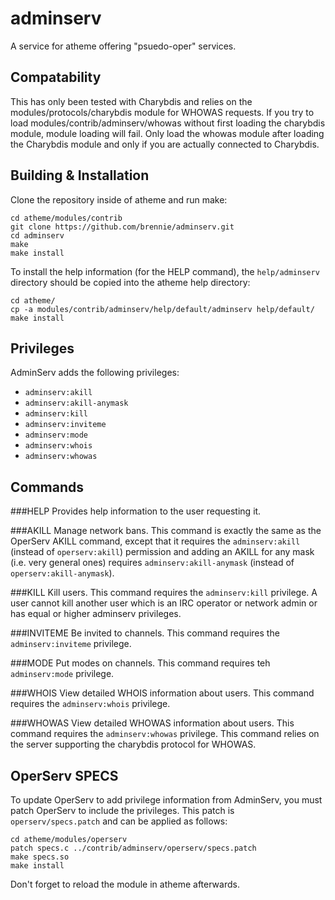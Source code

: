 adminserv
=========

A service for atheme offering "psuedo-oper" services.

Compatability
-------------

This has only been tested with Charybdis and relies on the
modules/protocols/charybdis module for WHOWAS requests. If you try to load
modules/contrib/adminserv/whowas without first loading the charybdis module,
module loading will fail. Only load the whowas module after loading the
Charybdis module and only if you are actually connected to Charybdis.

Building & Installation
-----------------------

Clone the repository inside of atheme and run make:

````
cd atheme/modules/contrib
git clone https://github.com/brennie/adminserv.git
cd adminserv
make
make install
````

To install the help information (for the HELP command), the `help/adminserv`
directory should be copied into the atheme help directory:

````
cd atheme/
cp -a modules/contrib/adminserv/help/default/adminserv help/default/
make install
````

Privileges
----------

AdminServ adds the following privileges:

 * `adminserv:akill`
 * `adminserv:akill-anymask`
 * `adminserv:kill`
 * `adminserv:inviteme`
 * `adminserv:mode`
 * `adminserv:whois`
 * `adminserv:whowas`

Commands
--------

###HELP
Provides help information to the user requesting it.

###AKILL
Manage network bans. This command is exactly the same as the OperServ AKILL
command, except that it requires the `adminserv:akill` (instead of
`operserv:akill`) permission and adding an AKILL for any mask (i.e. very
general ones) requires `adminserv:akill-anymask` (instead of
`operserv:akill-anymask`).

###KILL
Kill users. This command requires the `adminserv:kill` privilege. A user cannot
kill another user which is an IRC operator or network admin or has equal or
higher adminserv privileges.

###INVITEME
Be invited to channels. This command requires the `adminserv:inviteme`
privilege.

###MODE
Put modes on channels. This command requires teh `adminserv:mode` privilege.

###WHOIS
View detailed WHOIS information about users. This command requires the
`adminserv:whois` privilege.

###WHOWAS
View detailed WHOWAS information about users. This command requires the
`adminserv:whowas` privilege. This command relies on the server supporting the
charybdis protocol for WHOWAS.

OperServ SPECS
--------------

To update OperServ to add privilege information from AdminServ, you must patch
OperServ to include the privileges. This patch is `operserv/specs.patch` and
can be applied as follows:

````
cd atheme/modules/operserv
patch specs.c ../contrib/adminserv/operserv/specs.patch
make specs.so
make install
````

Don't forget to reload the module in atheme afterwards.
